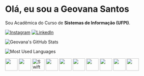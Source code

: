 # Olá, eu sou a Geovana Santos 

Sou Acadêmica do Curso de **Sistemas de Informação (UFPI)**. 

[![Instagram](https://img.shields.io/badge/Instagram-E4405F?style=for-the-badge&logo=instagram&logoColor=white)](https://www.instagram.com/geovanassousa_)
[![LinkedIn](https://img.shields.io/badge/LinkedIn-0A66C2?style=for-the-badge&logo=linkedin&logoColor=white)](https://www.linkedin.com/in/geovana-santos-sousa-30b496345)

![Geovana's GitHub Stats](https://github-readme-stats.vercel.app/api?username=geovanassousa&show_icons=true&theme=radical)

![Most Used Languages](https://github-readme-stats.vercel.app/api/top-langs/?username=geovanassousa&layout=compact&langs_count=8&theme=radical)

<p>
  <img src="https://cdn.jsdelivr.net/gh/devicons/devicon/icons/c/c-original.svg" width="40"/>
  <img src="https://cdn.jsdelivr.net/gh/devicons/devicon/icons/python/python-original.svg" width="40"/>
  <img src="https://cdn.jsdelivr.net/gh/devicons/devicon/icons/swift/swift-original.svg" width="40" alt="Swift"/>
  <img src="https://cdn.jsdelivr.net/gh/devicons/devicon/icons/html5/html5-original.svg" width="40"/>
  <img src="https://cdn.jsdelivr.net/gh/devicons/devicon/icons/css3/css3-original.svg" width="40"/>
  <img src="https://cdn.jsdelivr.net/gh/devicons/devicon/icons/javascript/javascript-original.svg" width="40"/>
  <img src="https://cdn.jsdelivr.net/gh/devicons/devicon/icons/react/react-original.svg" width="40"/>
  <img src="https://cdn.jsdelivr.net/gh/devicons/devicon/icons/git/git-original.svg" width="40"/>
  <img src="https://cdn.jsdelivr.net/gh/devicons/devicon/icons/github/github-original.svg" width="40"/>
  <img src="https://cdn.jsdelivr.net/gh/devicons/devicon/icons/docker/docker-original.svg" width="40"/>
</p>
